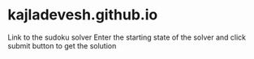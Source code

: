 # kajladevesh.github.io
Link to the sudoku solver
Enter the starting state of the solver and click submit button to get the solution
